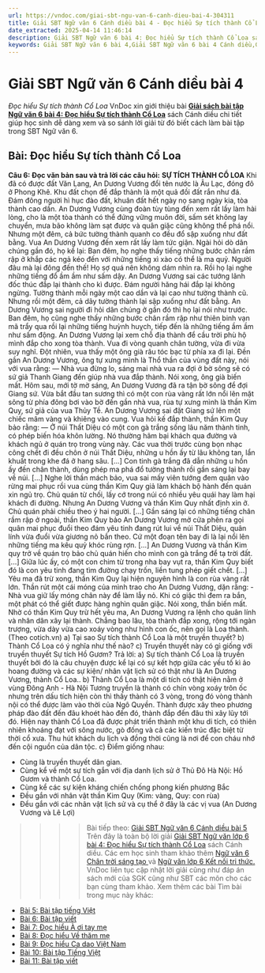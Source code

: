 ```yaml
---
url: https://vndoc.com/giai-sbt-ngu-van-6-canh-dieu-bai-4-304311
title: Giải SBT Ngữ văn 6 Cánh diều bài 4 - Đọc hiểu Sự tích thành Cổ Loa - VnDoc.com
date_extracted: 2025-04-14 11:46:14
description: Giải SBT Ngữ văn 6 bài 4: Đọc hiểu Sự tích thành Cổ Loa sách Cánh diều được VnDoc sưu tầm và tổng hợp gồm có đáp án chi tiết cho các bạn cùng tham khảo.
keywords: Giải SBT Ngữ văn 6 bài 4,Giải SBT Ngữ văn 6 bài 4 Cánh diều,Giải sách bài tập Ngữ văn CD lớp 6,Ngữ văn lớp 6 Cánh diều,giải bài tập ngữ văn lớp 6,bài Đọc hiểu Sự tích thành Cổ Loa,soạn bài Ngữ văn 6 Cánh diều,ôn tập Ngữ văn 6
---
```


# Giải SBT Ngữ văn 6 Cánh diều bài 4
 _Đọc hiểu Sự tích thành Cổ Loa_
VnDoc xin giới thiệu bài **[Giải sách bài tập Ngữ văn 6 bài 4: Đọc hiểu Sự tích thành Cổ Loa](<https://vndoc.com/giai-sbt-ngu-van-6-canh-dieu-bai-4-304311>)** sách Cánh diều chi tiết giúp học sinh dễ dàng xem và so sánh lời giải từ đó biết cách làm bài tập trong SBT Ngữ văn 6.
## Bài: Đọc hiểu Sự tích thành Cổ Loa
**Câu 6: Đọc văn bản sau và trả lời các câu hỏi:**
**SỰ TÍCH THÀNH CỔ LOA**
Khi đã có được đất Văn Lang, An Dương Vương đổi tên nước là Âu Lạc, đóng đô ở Phong Khê.
Khu đất chọn để đắp thành là một quả đồi đất rắn như đá. Đám đông người hì hục đào đất, khuân đất hết ngày nọ sang ngày kia, tòa thành cao dần. An Dương Vương cùng đoàn tùy tùng đến xem rất lấy làm hài lòng, cho là một tòa thành có thể đứng vững muôn đời, sấm sét không lay chuyển, mưa bão không làm sạt được và quân giặc cũng không thể phá nổi.
Nhưng một đêm, cả bức tường thành quanh co đều đổ sập xuống như đất bằng. Vua An Dương Vương đến xem rất lấy làm tức giận. Ngài hỏi dò dân chúng gần đó, họ kể lại: Ban đêm, họ nghe thấy tiếng những bước chân rầm rập ở khắp các ngả kéo đến với những tiếng xì xào có thể là ma quỷ. Người đâu mà lại đông đến thế\! Họ sợ quá nên không dám nhìn ra. Rồi họ lại nghe những tiếng đổ ầm ầm như sấm dậy. An Dương Vương sai các tướng lãnh đốc thúc đắp lại thành cho kì được. Đám người hăng hái đắp lại không ngừng. Tường thành mỗi ngày một cao dần và lại cao như tường thành cũ. Nhưng rồi một đêm, cả dãy tường thành lại sập xuống như đất bằng.
An Dương Vương sai người đi hỏi dân chúng ở gần đó thì họ lại nói như trước. Ban đêm, họ cũng nghe thấy những bước chân rầm rập như thiên binh vạn mã trẩy qua rồi lại những tiếng huỳnh huỵch, tiếp đến là những tiếng ầm ầm như sấm động.
An Dương Vương lại xem chỗ địa thành để cầu trời phù hộ mình đắp cho xong tòa thành. Vua đi vòng quanh chân tường, vừa đi vừa suy nghĩ. Đột nhiên, vua thấy một ông già râu tóc bạc từ phía xa đi lại. Đền gần An Dương Vương, ông tự xưng mình là Thổ thần của vùng đất này, nói với vua rằng:
— Nhà vua đừng lo, sáng mai nhà vua ra đợi ở bờ sông sẽ có sứ giả Thanh Giang đến giúp nhà vua đắp thành.
Nói xong, ông già biến mất.
Hôm sau, mới tờ mờ sáng, An Dương Vương đã ra tận bờ sông để đợi Giang sứ. Vừa bắt đầu tan sương thì có một con rùa vàng rất lớn nổi lên mặt sông từ phía đông bơi vào bờ đến gần nhà vua, rùa tự xưng mình là thần Kim Quy, sứ giả của vua Thủy Tề. An Dương Vương sai đặt Giang sứ lên một chiếc mâm vàng và khiêng vào cung.
Vua hỏi kế đắp thành, thần Kim Quy bảo rằng:
— Ở núi Thất Diệu có một con gà trắng sống lâu năm thành tinh, có phép biến hóa khôn lường. Nó thường hãm bại khách qua đường và khách ngủ ở quán trọ trong vùng này. Các vua thời trước cùng bọn nhạc công chết đi đều chôn ở núi Thất Diệu, những u hồn ấy từ lâu không tan, lẩn khuất trong khe đá ở hang sâu. \[...\] Con tinh gà trắng đã dẫn những u hồn ấy đến chân thành, dùng phép ma phá đổ tường thành rồi gần sáng lại bay về núi. \[...\]
Nghe lời thần mách bảo, vua sai mấy viên tướng đem quân vào rừng mai phục rồi vua cùng thần Kim Quy giả làm khách bộ hành đến quán xin ngủ trọ. Chủ quán từ chối, lấy cớ trong núi có nhiều yêu quái hay làm hại khách đi đường. Nhưng An Dương Vương và thần Kim Quy nhất định xin ở. Chủ quán phải chiều theo ý hai người. \[...\]
Gần sáng lại có những tiếng chân rầm rập ở ngoài, thần Kim Quy bảo An Dương Vương mở cửa phên ra gọi quân mai phục đuổi theo đám yêu tinh đang rút lui về núi Thất Diệu, quân lính vừa đuổi vừa giương nỏ bắn theo. Cứ một đoạn tên bay đi là lại nổi lên những tiếng ma kêu quỷ khóc rùng rợn. \[...\]
An Dương Vương và thần Kim quy trở về quán trọ bảo chủ quán hiến cho mình con gà trắng để tạ trời đất. \[...\] Giữa lúc ấy, có một con chim từ trong nha bay vụt ra, thần Kim Quy biết đó là con yêu tinh đang tìm đường chạy trốn, liền tung phép giết chết. \[...\]
Yêu ma đã trừ xong, thần Kim Quy lại hiện nguyên hình là con rùa vàng rất lớn. Thần rút một cái móng của mình trao cho An Dương Vương, dặn rằng:
\- Nhà vua giữ lấy móng chân này để làm lẫy nỏ. Khi có giặc thì đem ra bắn, một phát có thể giết được hàng nghìn quân giặc.
Nói xong, thần biến mất. Nhờ có thần Kim Quy trừ hết yêu ma, An Dương Vương ra lệnh cho quân lính và nhân dân xây lại thành. Chẳng bao lâu, tòa thành đắp xong, rộng tới ngàn trượng, vừa dày vừa cao xoáy vòng như hình con ốc, nên gọi là Loa thành.
\(Theo cotich.vn\)
a\) Tại sao Sự tích thành Cổ Loa là một truyền thuyết?
b\) Thành Cổ Loa có ý nghĩa như thế nào?
c\) Truyền thuyết này có gì giống với truyền thuyết Sự tích Hồ Gươm?
Trả lời:
a\) Sự tích thành Cổ Loa là truyền thuyết bởi đó là câu chuyện được kể lại có sự kết hợp giữa các yếu tố kì ảo hoang đường và các sự kiện/ nhân vật lịch sử có thật như là An Dương Vương, thành Cổ Loa..
b\) Thành Cổ Loa là một di tích có thật hiện nằm ở vùng Đông Anh - Hà Nội
Tương truyền là thành có chín vòng xoáy trôn ốc nhưng trên dấu tích hiện còn thì thấy thành có 3 vòng, trong đó vòng thành nội có thể được làm vào thời của Ngô Quyền. Thành được xây theo phương pháp đào đất đến đâu khoét hào đến đó, thành đắp đến đâu thì xây lũy tới đó.
Hiện nay thành Cổ Loa đã được phát triển thành một khu di tích, có thiên nhiên khoáng đạt với sông nước, gò đống và cả các kiến trúc đặc biệt từ thời cổ xưa. Thu hút khách du lịch và đồng thời cũng là nơi để con cháu nhớ đến cội nguồn của dân tộc.
c\) Điểm giống nhau:
  * Cùng là truyền thuyết dân gian.
  * Cùng kể về một sự tích gắn với địa danh lịch sử ở Thủ Đô Hà Nội: Hồ Gươm và thành Cổ Loa.
  * Cùng kể các sự kiện kháng chiến chống phong kiến phương Bắc
  * Đều gắn với nhân vật thần Kim Quy \(Kim: vàng, Quy: con rùa\)
  * Đều gắn với các nhân vật lịch sử và cụ thể ở đây là các vị vua \(An Dương Vương và Lê Lợi\)

>>>> Bài tiếp theo: [Giải SBT Ngữ văn 6 Cánh diều bài 5](<https://vndoc.com/giai-sbt-ngu-van-6-canh-dieu-bai-5-304315>)
Trên đây là toàn bộ lời giải [Giải SBT Ngữ văn lớp 6 bài 4: Đọc hiểu Sự tích thành Cổ Loa](<https://vndoc.com/giai-sbt-ngu-van-6-canh-dieu-bai-4-304311>) sách Cánh diều. Các em học sinh tham khảo thêm [Ngữ văn 6 Chân trời sáng tạo ](<https://vndoc.com/ngu-van-6-sach-chan-troi-sang-tao>)và [Ngữ văn lớp 6 Kết nối tri thức.](<https://vndoc.com/mon-ngu-van-lop6>) VnDoc liên tục cập nhật lời giải cũng như đáp án sách mới của SGK cũng như SBT các môn cho các bạn cùng tham khảo.
Xem thêm các bài Tìm bài trong mục này khác:
  * [Bài 5: Bài tập tiếng Việt](</giai-sbt-ngu-van-6-canh-dieu-bai-5-304315>)
  * [Bài 6: Bài tập viết](</giai-sbt-ngu-van-6-canh-dieu-bai-6-304317>)
  * [Bài 7: Đọc hiểu À ơi tay mẹ](</giai-sbt-ngu-van-6-canh-dieu-bai-7-304318>)
  * [Bài 8: Đọc hiểu Về thăm mẹ](</giai-sbt-ngu-van-6-canh-dieu-bai-8-304319>)
  * [Bài 9: Đọc hiểu Ca dao Việt Nam](</giai-sbt-ngu-van-6-canh-dieu-bai-9-304320>)
  * [Bài 10: Bài tập Tiếng Việt](</giai-sbt-ngu-van-6-canh-dieu-bai-10-304329>)
  * [Bài 11: Bài tập viết](</giai-sbt-ngu-van-6-canh-dieu-bai-11-304361>)

